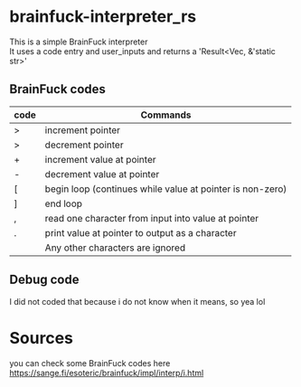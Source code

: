 # brainfuck-interpreter_rs
This is a simple BrainFuck interpreter<br>
It uses a code entry and user_inputs and returns a 'Result<Vec<u8>, &'static str>'

## BrainFuck codes
| code | Commands                                                  |
|------|-----------------------------------------------------------|
| >    | increment pointer                                         |
| >    | decrement pointer                                         |
| +    | increment value at pointer                                |
| -    | decrement value at pointer                                |
| [    | begin loop (continues while value at pointer is non-zero) |
| ]    | end loop                                                  |
| ,    | read one character from input into value at pointer       |
| .    | print value at pointer to output as a character           |
|      | Any other characters are ignored                          |

## Debug code
I did not coded that because i do not know when it means, so yea lol

# Sources
you can check some BrainFuck codes here
https://sange.fi/esoteric/brainfuck/impl/interp/i.html